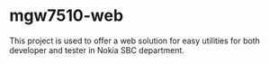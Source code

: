 # mgw7510-web
This project is used to offer a web solution for easy utilities for both developer and tester in Nokia SBC department.
